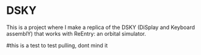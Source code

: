 # DSKY

This is a project where I make a replica of the DSKY (DiSplay and Keyboard assemblY) that works with ReEntry: an orbital simulator.

#this is a test to test pulling, dont mind it